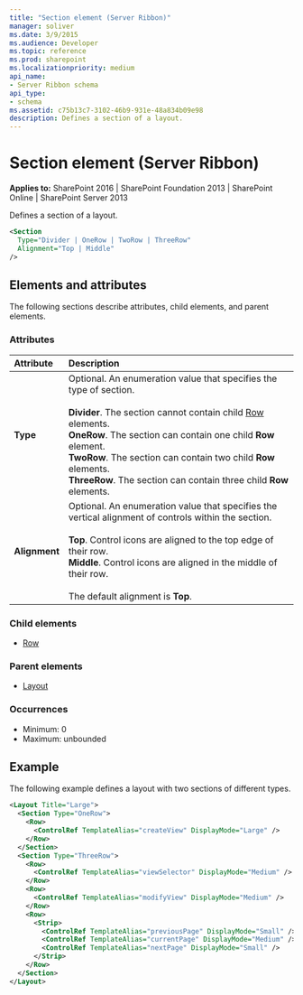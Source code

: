 ```yaml
---
title: "Section element (Server Ribbon)"
manager: soliver
ms.date: 3/9/2015
ms.audience: Developer
ms.topic: reference
ms.prod: sharepoint
ms.localizationpriority: medium
api_name:
- Server Ribbon schema
api_type:
- schema
ms.assetid: c75b13c7-3102-46b9-931e-48a834b09e98
description: Defines a section of a layout.
---
```


# Section element (Server Ribbon)

**Applies to:** SharePoint 2016 | SharePoint Foundation 2013 | SharePoint Online | SharePoint Server 2013
  
Defines a section of a layout.
  
```XML
<Section
  Type="Divider | OneRow | TwoRow | ThreeRow"
  Alignment="Top | Middle"
/>
```

## Elements and attributes

The following sections describe attributes, child elements, and parent elements.

### Attributes

|**Attribute**|**Description**|
|:-----|:-----|
|**Type** <br/> | Optional. An enumeration value that specifies the type of section.<br/><br/> **Divider**. The section cannot contain child [Row](row-element.md) elements.  <br/> **OneRow**. The section can contain one child **Row** element.  <br/> **TwoRow**. The section can contain two child **Row** elements.  <br/> **ThreeRow**. The section can contain three child **Row** elements.  <br/> |
|**Alignment** <br/> | Optional. An enumeration value that specifies the vertical alignment of controls within the section.<br/><br/> **Top**. Control icons are aligned to the top edge of their row.  <br/> **Middle**. Control icons are aligned in the middle of their row.  <br/><br/>  The default alignment is **Top**.  <br/> |
   
### Child elements

- [Row](row-element.md)
   
### Parent elements

- [Layout](layout-element.md)
   
### Occurrences

- Minimum: 0
- Maximum: unbounded 
   
## Example

The following example defines a layout with two sections of different types.
  
```XML
<Layout Title="Large">
  <Section Type="OneRow">
    <Row>
      <ControlRef TemplateAlias="createView" DisplayMode="Large" />
    </Row>
  </Section>
  <Section Type="ThreeRow">
    <Row>
      <ControlRef TemplateAlias="viewSelector" DisplayMode="Medium" />
    </Row>
    <Row>
      <ControlRef TemplateAlias="modifyView" DisplayMode="Medium" />
    </Row>
    <Row>
      <Strip>
        <ControlRef TemplateAlias="previousPage" DisplayMode="Small" />
        <ControlRef TemplateAlias="currentPage" DisplayMode="Medium" />
        <ControlRef TemplateAlias="nextPage" DisplayMode="Small" />
      </Strip>
    </Row>
  </Section>
</Layout>
```


